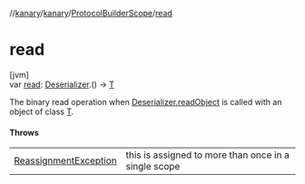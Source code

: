 //[kanary](../../../index.md)/[kanary](../index.md)/[ProtocolBuilderScope](index.md)/[read](read.md)

# read

[jvm]\
var [read](read.md): [Deserializer](../-deserializer/index.md).() -&gt; [T](index.md)

The binary read operation when [Deserializer.readObject](../-deserializer/read-object.md) is called with an object of class [T](index.md).

#### Throws

| | |
|---|---|
| [ReassignmentException](../-reassignment-exception/index.md) | this is assigned to more than once in a single scope |

